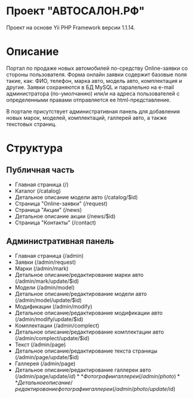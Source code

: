 Проект "АВТОСАЛОН.РФ"
=========

Проект на основе Yii PHP Framework версии 1.1.14.

Описание
========

Портал по продаже новых автомобилей по-средству Online-заявки со стороны пользователя.
Форма онлайн заявки содержит базовые поля такие, как: ФИО, телефон, марка авто, модель авто, комплектация и другие.
Заявки сохраняются в БД MySQL и паралельно на e-mail администратора (по-умолчанию) или/и на адреса пользователей с определенными правами отправляется ее html-представление.

В портале присутствует административная панель для добавления новых марок, моделей, комплектаций, галлерей авто, а также текстовых страниц.

Структура
=========

Публичная часть
---------------

* Главная страница (/)
* Каталог (/catalog)
* Детальное описание модели авто (/catalog/$id)
* Страница "Online-заявки" (/request)
* Страница "Акции" (/news)
* Детальное описание акции (/news/$id)
* Страница "Контакты" (/contact)

Административная панель
-----------------------

* Главная страница (/admin)
* Заявки (/admin/request)
* Марки (/admin/mark)
* Детальное описание/редактирование марки авто (/admin/mark/update/$id)
* Модели (/admin/model)
* Детальное описание/редактирование модели авто (/admin/model/update/$id)
* Модификации (/admin/modify)
* Детальное описание/редактирование модификации авто (/admin/modify/update/$id)
* Комплектации (/admin/complect)
* Детальное описание/редактирование комплектации авто (/admin/complect/update/$id)
* Текст (/admin/page)
* Детальное описание/редактирование текста страницы (/admin/page/update/$id)
* Галлерея (/admin/page)
* Детальное описание/редактирование галлереи авто (/admin/page/update/$id)
** Фотографии галлереи (/admin/photo)
** Детальное описание/редактирование фотографии галлереи (/admin/photo/update/$id)
